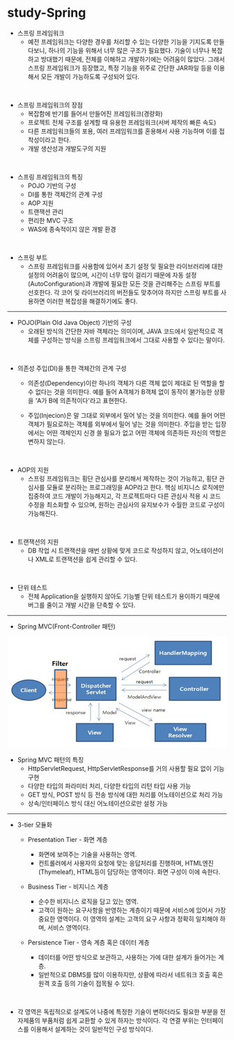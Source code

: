 # study-Spring

- 스프링 프레임워크
    - 예전 프레임워크는 다양한 경우를 처리할 수 있는 다양한 기능을 기지도록 만들다보니,
	하나의 기능을 위해서 너무 많은 구조가 필요했다.
	기술이 너무나 복잡하고 방대했기 때문에, 전체를 이해하고 개발하기에는 어려움이 많았다.
	그래서 스프링 프레임워크가 등장했고, 특정 기능을 위주로 간단한 JAR파일 등을 이용해서
	모든 개발이 가능하도록 구성되어 있다.
<br>

- 스프링 프레임워크의 장점
    - 복잡함에 반기를 들어서 만들어진 프레임워크(경량화)
    - 프로젝트 전체 구조를 설계할 때 유용한 프레임워크(서버 제작의 빠른 속도)
    - 다른 프레임워크들의 포용, 여러 프레임워크를 혼용해서 사용 가능하며 이를 접착성이라고 한다.
    - 개발 생산성과 개발도구의 지원
<br>

- 스프링 프레임워크의 특징
    - POJO 기반의 구성
    - DI를 통한 객체간의 관계 구성
    - AOP 지원
    - 트랜잭션 관리
    - 편리한 MVC 구조
    - WAS에 종속적이지 않은 개발 환경
<br>

- 스프링 부트
    - 스프링 프레임워크를 사용함에 있어서 초기 설정 및 필요한 라이브러리에 대한 설정의 어려움이 많으며,
	시간이 너무 많이 걸리기 때문에 자동 설정(AutoConfiguration)과 개발에 필요한 모든 것을 관리해주는
	스프링 부트를 선호한다. 각 코어 및 라이브러리의 버전들도 맞추어야 하지만 스프링 부트를 사용하면
	이러한 복잡성을 해결하기에도 좋다.

---------------------------------------------------------------

- POJO(Plain Old Java Object) 기반의 구성
    - 오래된 방식의 간단한 자바 객체라는 의미이며, JAVA 코드에서 일반적으로
	객체를 구성하는 방식을 스프링 프레임워크에서 그대로 사용할 수 있다는 말이다.
<br>

- 의존성 주입(DI)을 통한 객체간의 관계 구성
    - 의존성(Dependency)이란 하나의 객체가 다른 객체 없이 제대로 된 역할을 할 수 없다는 것을 의미한다.
	예를 들어 A객체가 B객체 없이 동작이 불가능한 상황을 'A가 B에 의존적이다'라고 표현한다.

    - 주입(Injecion)은 말 그대로 외부에서 밀어 넣는 것을 의미한다.
	예를 들어 어떤 객체가 필요로하는 객체를 외부에서 밀어 넣는 것을 의미한다.
	주입을 받는 입장에서는 어떤 객체인지 신경 쓸 필요가 없고 어떤 객체에 의존하든 자신의 역할은 변하지 않는다.
<br>

- AOP의 지원
    - 스프링 프레임워크는 횡단 관심사를 분리해서 제작하는 것이 가능하고, 횡단 관심사를 모듈로 분리하는
	프로그래밍을 AOP라고 한다. 핵심 비지니스 로직에만 집중하여 코드 개발이 가능해지고,
	각 프로젝트마다 다른 관심사 적용 시 코드 수정을 최소화할 수 있으며,
	원하는 관심사의 유지보수가 수월한 코드로 구성이 가능해진다.
<br>

- 트랜잭션의 지원
    - DB 작업 시 트랜잭션을 매번 상황에 맞게 코드로 작성하지 않고, 어노테이션이나 XML로
	트랜잭션을 쉽게 관리할 수 있다.
<br>

- 단위 테스트
    - 전체 Application을 실행하지 않아도 기능별 단위 테스트가 용이하기 때문에
	버그를 줄이고 개발 시간을 단축할 수 있다.
  
---------------------------------------------------------------

- Spring MVC(Front-Controller 패턴)

![Spring MVC](./mvc.jpg)

- Spring MVC 패턴의 특징
   - HttpServletRequest, HttpServletResponse를 거의 사용할 필요 없이 기능 구현
   - 다양한 타입의 파라미터 처리, 다양한 타입의 리턴 타입 사용 가능
   - GET 방식, POST 방식 등 전송 방식에 대한 처리를 어노테이션으로 처리 가능
   - 상속/인터페이스 방식 대신 어노테이션으로만 설정 가능
   
-------------------------------------------------------------------------------------------------

- 3-tier 모듈화	
   - Presentation Tier - 화면 계층
		- 화면에 보여주는 기술을 사용하는 영역.
		- 컨트롤러에서 사용자의 요청에 맞는 응답처리를 진행하며,
		HTML엔진(Thymeleaf), HTML등이 담당하는 영역이다.
		화면 구성이 이에 속한다.

   - Business Tier - 비지니스 계층
		- 순수한 비지니스 로직을 담고 있는 영역.
		- 고객이 원하는 요구사항을 반영하는 계층이기 때문에 서비스에 있어서 가장 중요한 영역이다.
		이 영역의 설계는 고객의 요구 사항과 정확히 일치해야 하며, 서비스 영역이다.	

   - Persistence Tier - 영속 계층 혹은 데이터 계층
		- 데이터를 어떤 방식으로 보관하고, 사용하는 가에 대한 설계가 들어가는 계층.
		- 일반적으로 DBMS를 많이 이용하지만, 상황에 따라서 네트워크 호출 혹은 원격 호출 등의 기술이 접목될 수 있다.
<br>

   - 각 영역은 독립적으로 설계도어 나중에 특정한 기술이 변하더라도 필요한 부분을 전자제품의 부품처럼
쉽게 교환할 수 있게 하자는 방식이다. 각 연결 부위는 인터페이스를 이용해서 설계하는 것이 일반적인 구성 방식이다.

